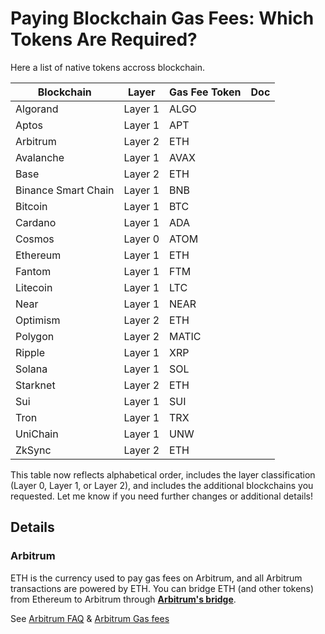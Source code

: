 # Paying Blockchain Gas Fees: Which Tokens Are Required?

Here a list of native tokens accross blockchain.

| **Blockchain**      | **Layer** | **Gas Fee Token** | Doc  |
| ------------------- | --------- | ----------------- | ---- |
| Algorand            | Layer 1   | ALGO              |      |
| Aptos               | Layer 1   | APT               |      |
| Arbitrum            | Layer 2   | ETH               |      |
| Avalanche           | Layer 1   | AVAX              |      |
| Base                | Layer 2   | ETH               |      |
| Binance Smart Chain | Layer 1   | BNB               |      |
| Bitcoin             | Layer 1   | BTC               |      |
| Cardano             | Layer 1   | ADA               |      |
| Cosmos              | Layer 0   | ATOM              |      |
| Ethereum            | Layer 1   | ETH               |      |
| Fantom              | Layer 1   | FTM               |      |
| Litecoin            | Layer 1   | LTC               |      |
| Near                | Layer 1   | NEAR              |      |
| Optimism            | Layer 2   | ETH               |      |
| Polygon             | Layer 2   | MATIC             |      |
| Ripple              | Layer 1   | XRP               |      |
| Solana              | Layer 1   | SOL               |      |
| Starknet            | Layer 2   | ETH               |      |
| Sui                 | Layer 1   | SUI               |      |
| Tron                | Layer 1   | TRX               |      |
| UniChain            | Layer 1   | UNW               |      |
| ZkSync              | Layer 2   | ETH               |      |

This table now reflects alphabetical order, includes the layer classification (Layer 0, Layer 1, or Layer 2), and includes the additional blockchains you requested. Let me know if you need further changes or additional details!

## Details

### Arbitrum

ETH is the currency used to pay gas fees on Arbitrum, and all Arbitrum transactions are powered by ETH. You can bridge ETH (and other tokens) from Ethereum to Arbitrum through **[Arbitrum's bridge](https://bridge.arbitrum.io/)**.

See [Arbitrum FAQ](https://docs.arbitrum.io/learn-more/faq) & [Arbitrum Gas fees](https://docs.arbitrum.io/how-arbitrum-works/gas-fees)